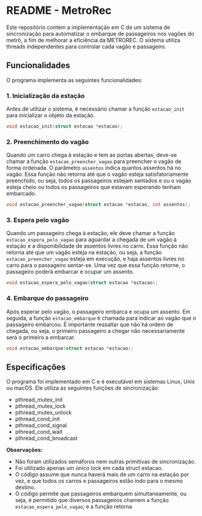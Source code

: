 # README - MetroRec

Este repositório contém a implementação em C de um sistema de sincronização para automatizar o embarque de passageiros nos vagões do metrô, a fim de melhorar a eficiência da METROREC. O sistema utiliza threads independentes para controlar cada vagão e passageiro.

## Funcionalidades

O programa implementa as seguintes funcionalidades:

### 1. Inicialização da estação

Antes de utilizar o sistema, é necessário chamar a função `estacao_init` para inicializar o objeto da estação.

```c
void estacao_init(struct estacao *estacao);
```

### 2. Preenchimento do vagão

Quando um carro chega à estação e tem as portas abertas, deve-se chamar a função `estacao_preencher_vagao` para preencher o vagão de forma ordenada. O parâmetro `assentos` indica quantos assentos há no vagão. Essa função não retorna até que o vagão esteja satisfatoriamente preenchido, ou seja, todos os passageiros estejam sentados e ou o vagão esteja cheio ou todos os passageiros que estavam esperando tenham embarcado.

```c
void estacao_preencher_vagao(struct estacao *estacao, int assentos);
```

### 3. Espera pelo vagão

Quando um passageiro chega à estação, ele deve chamar a função `estacao_espera_pelo_vagao` para aguardar a chegada de um vagão à estação e a disponibilidade de assentos livres no carro. Essa função não retorna até que um vagão esteja na estação, ou seja, a função `estacao_preencher_vagao` esteja em execução, e haja assentos livres no carro para o passageiro sentar-se. Uma vez que essa função retorne, o passageiro poderá embarcar e ocupar um assento.

```c
void estacao_espera_pelo_vagao(struct estacao *estacao);
```

### 4. Embarque do passageiro

Após esperar pelo vagão, o passageiro embarca e ocupa um assento. Em seguida, a função `estacao_embarque` é chamada para indicar ao vagão que o passageiro embarcou. É importante ressaltar que não há ordem de chegada, ou seja, o primeiro passageiro a chegar não necessariamente será o primeiro a embarcar.

```c
void estacao_embarque(struct estacao *estacao);
```

## Especificações

O programa foi implementado em C e é executável em sistemas Linux, Unix ou macOS. Ele utiliza as seguintes funções de sincronização:

- pthread_mutex_init
- pthread_mutex_lock
- pthread_mutex_unlock
- pthread_cond_init
- pthread_cond_signal
- pthread_cond_wait
- pthread_cond_broadcast

**Observações:**
- Não foram utilizados semáforos nem outras primitivas de sincronização.
- Foi utilizado apenas um único lock em cada struct estacao.
- O código assume que nunca haverá mais de um carro na estação por vez, e que todos os carros e passageiros estão indo para o mesmo destino.
- O código permite que passageiros embarquem simultaneamente, ou seja, é permitido que diversos passageiros chamem a função `estacao_espera_pelo_vagao`, e a função retorna
